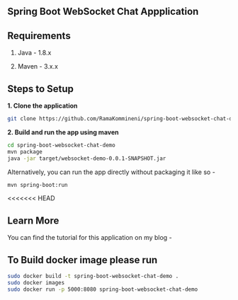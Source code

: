 ## Spring Boot WebSocket Chat Appplication

## Requirements

1. Java - 1.8.x

2. Maven - 3.x.x

## Steps to Setup

**1. Clone the application**

```bash
git clone https://github.com/RamaKommineni/spring-boot-websocket-chat-demo.git
```

**2. Build and run the app using maven**

```bash
cd spring-boot-websocket-chat-demo
mvn package
java -jar target/websocket-demo-0.0.1-SNAPSHOT.jar
```

Alternatively, you can run the app directly without packaging it like so -

```bash
mvn spring-boot:run
```
<<<<<<< HEAD

## Learn More

You can find the tutorial for this application on my blog -

## To Build docker image please run
```bash
sudo docker build -t spring-boot-websocket-chat-demo .
sudo docker images
sudo docker run -p 5000:8080 spring-boot-websocket-chat-demo
```
